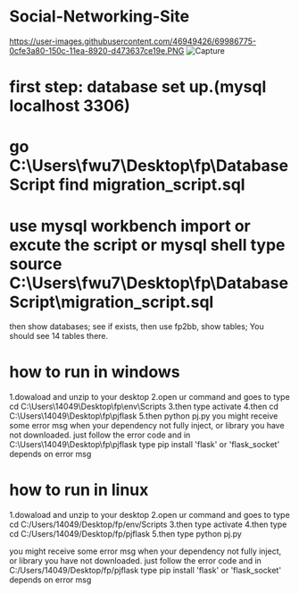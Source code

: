 # Social-Networking-Site
https://user-images.githubusercontent.com/46949426/69986775-0cfe3a80-150c-11ea-8920-d473637ce19e.PNG
![Capture](https://user-images.githubusercontent.com/46949426/69986850-34550780-150c-11ea-93ca-c7a95d53ba97.PNG)

# first step: database set up.(mysql localhost 3306)
# go C:\Users\fwu7\Desktop\fp\DatabaseScript   find migration_script.sql
# use mysql workbench import or excute the script or mysql shell type source C:\Users\fwu7\Desktop\fp\DatabaseScript\migration_script.sql
then show databases;
see if exists, then use fp2bb, show tables;
You should see 14 tables there.

# how to run in windows
1.dowaload and unzip to your desktop
2.open ur command and goes to type cd C:\Users\14049\Desktop\fp\env\Scripts
3.then type activate
4.then cd C:\Users\14049\Desktop\fp\pjflask
5.then python pj.py
you might receive some error msg when your dependency not fully inject, or library you have not downloaded.
just follow the error code and in C:\Users\14049\Desktop\fp\pjflask type pip install 'flask' or 'flask_socket' depends on error msg

# how to run in linux
1.dowaload and unzip to your desktop
2.open ur command and goes to type cd C:/Users/14049/Desktop/fp/env/Scripts
3.then type activate
4.then type cd C:/Users/14049/Desktop/fp/pjflask
5.then type python pj.py

you might receive some error msg when your dependency not fully inject, or library you have not downloaded.
just follow the error code and in C:/Users/14049/Desktop/fp/pjflask type pip install 'flask' or 'flask_socket' depends on error msg
